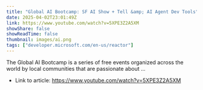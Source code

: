 ```yaml
---
title: "Global AI Bootcamp: SF AI Show + Tell &amp; AI Agent Dev Tools"
date: 2025-04-02T23:01:49Z
link: https://www.youtube.com/watch?v=5XPE3Z2A5XM
showShare: false
showReadTime: false
thumbnail: images/ai.png
tags: ["developer.microsoft.com/en-us/reactor"]
---
```

The Global AI Bootcamp is a series of free events organized across the world by local communities that are passionate about ...

- Link to article: https://www.youtube.com/watch?v=5XPE3Z2A5XM